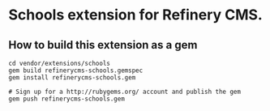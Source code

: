 # Schools extension for Refinery CMS.

## How to build this extension as a gem

    cd vendor/extensions/schools
    gem build refinerycms-schools.gemspec
    gem install refinerycms-schools.gem

    # Sign up for a http://rubygems.org/ account and publish the gem
    gem push refinerycms-schools.gem